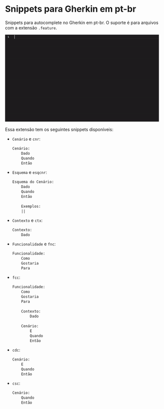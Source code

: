 # Snippets para Gherkin em pt-br

Snippets para autocomplete no Gherkin em pt-br. O suporte é para arquivos com a extensão `.feature`.

<img src="https://raw.githubusercontent.com/samuel0072/vscode-feature-snippets/main/images/snippets.gif" alt="Exemplo de uso"/>


Essa extensão tem os seguintes snippets disponíveis:

- `Cenário` e `cnr`:

    ```gherkin
    Cenário: 
        Dado 
        Quando 
        Então 
    ```

- `Esquema` e `esqcnr`:

    ```gherkin
    Esquema do Cenário: 
        Dado 
        Quando 
        Então 

        Exemplos:
        ||
    ```

- `Contexto` e `ctx`:

    ```gherkin
    Contexto: 
        Dado 
    ```

- `Funcionalidade` e `fnc`:

    ```gherkin
    Funcionalidade: 
        Como 
        Gostaria 
        Para 
    ```

- `fcc`:

    ```gherkin
    Funcionalidade: 
        Como 
        Gostaria 
        Para 

        Contexto: 
            Dado 

        Cenário: 
            E 
            Quando 
            Então 
    ```

- `cdc`:

    ```gherkin
    Cenário: 
        E 
        Quando 
        Então 
    ```

- `csc`:

    ```gherkin
    Cenário: 
        Quando 
        Então 
    ```